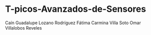 # T-picos-Avanzados-de-Sensores
Caín Guadalupe Lozano Rodríguez
Fátima Carmina Villa Soto
Omar Villalobos Reveles
